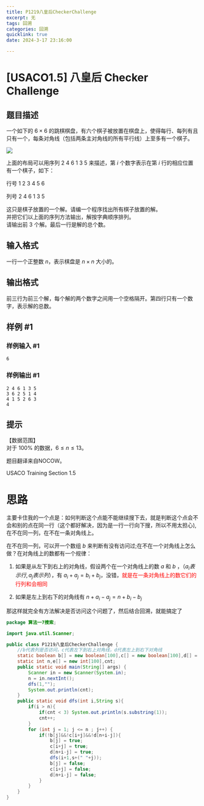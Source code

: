```yaml
---
title: P1219八皇后CheckerChallenge
excerpt: 无
tags: 回溯
categories: 回溯
quicklink: true
date: 2024-3-17 23:16:00

---
```


# [USACO1.5] 八皇后 Checker Challenge

## 题目描述

一个如下的 $6 \times 6$ 的跳棋棋盘，有六个棋子被放置在棋盘上，使得每行、每列有且只有一个，每条对角线（包括两条主对角线的所有平行线）上至多有一个棋子。

![](https://cdn.luogu.com.cn/upload/image_hosting/3h71x0yf.png)

上面的布局可以用序列 $2\ 4\ 6\ 1\ 3\ 5$ 来描述，第 $i$ 个数字表示在第 $i$ 行的相应位置有一个棋子，如下：

行号 $1\ 2\ 3\ 4\ 5\ 6$

列号 $2\ 4\ 6\ 1\ 3\ 5$

这只是棋子放置的一个解。请编一个程序找出所有棋子放置的解。  
并把它们以上面的序列方法输出，解按字典顺序排列。  
请输出前 $3$ 个解。最后一行是解的总个数。

## 输入格式

一行一个正整数 $n$，表示棋盘是 $n \times n$ 大小的。

## 输出格式

前三行为前三个解，每个解的两个数字之间用一个空格隔开。第四行只有一个数字，表示解的总数。

## 样例 #1

### 样例输入 #1

```
6
```

### 样例输出 #1

```
2 4 6 1 3 5
3 6 2 5 1 4
4 1 5 2 6 3
4
```

## 提示

【数据范围】  
对于 $100\%$ 的数据，$6 \le n \le 13$。

题目翻译来自NOCOW。

USACO Training Section 1.5

# 思路

主要卡住我的一个点是：如何判断这个点能不能继续搜下去，就是判断这个点会不会和别的点在同一行（这个都好解决，因为是一行一行向下搜，所以不用太担心),在不在同一列，在不在一条对角线上。

在不在同一列，可以开一个数组 $b$ 来判断有没有访问过;在不在一个对角线上怎么做？在对角线上的数都有一个规律：

1. 如果是从左下到右上的对角线，假设两个在一个对角线上的数 $a$ 和 $b$ ，$（a_i表示行 ,a_j表示列 ）$，有 $a_i + a_j = b_i + b_j$，没错，<span style="color:red">就是在一条对角线上的数它们的行列和会相同</span>

2. 如果是左上到右下的对角线有 $n+a_i - a_j = n + b_i-b_j$

那这样就完全有方法解决是否访问这个问题了，然后结合回溯，就能搞定了

```java
package 算法一7搜索;

import java.util.Scanner;

public class P1219八皇后CheckerChallenge { 
    //b代表列是否访问，c代表左下到右上对角线，d代表左上到右下对角线
    static boolean b[] = new boolean[100],c[] = new boolean[100],d[] = new boolean[100];
    static int n,e[] = new int[100],cnt;
    public static void main(String[] args) {
        Scanner in = new Scanner(System.in);
        n = in.nextInt();
        dfs(1,"");
        System.out.println(cnt);
    }
    public static void dfs(int i,String s){
        if(i > n){
            if(cnt < 3) System.out.println(s.substring(1));
            cnt++;
        }
        for (int j = 1; j <= n ; j++) {
            if(!b[j]&&!c[i+j]&&!d[n+i-j]){
                b[j] = true;
                c[i+j] = true;
                d[n+i-j] = true;
                dfs(i+1,s+(" "+j));
                b[j] = false;
                c[i+j] = false;
                d[n+i-j] = false;
            }
        }
    }
}
```
